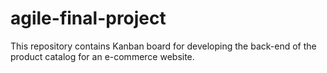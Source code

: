 # agile-final-project
This repository contains Kanban board for developing the back-end of the product catalog for an e-commerce website. 
